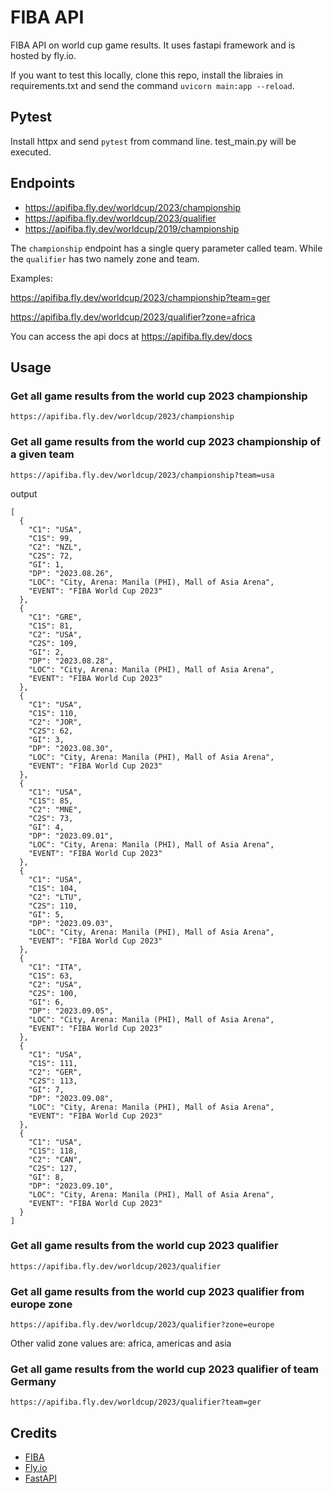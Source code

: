 # FIBA API
FIBA API on world cup game results. It uses fastapi framework and is hosted by fly.io.

If you want to test this locally, clone this repo, install the libraies in requirements.txt and send the command `uvicorn main:app --reload`.

## Pytest

Install httpx and send `pytest` from command line. test_main.py will be executed.

## Endpoints

* https://apifiba.fly.dev/worldcup/2023/championship
* https://apifiba.fly.dev/worldcup/2023/qualifier
* https://apifiba.fly.dev/worldcup/2019/championship

The `championship` endpoint has a single query parameter called team. While the `qualifier` has two namely zone and team.

Examples:

https://apifiba.fly.dev/worldcup/2023/championship?team=ger

https://apifiba.fly.dev/worldcup/2023/qualifier?zone=africa

You can access the api docs at https://apifiba.fly.dev/docs

## Usage

### Get all game results from the world cup 2023 championship

```
https://apifiba.fly.dev/worldcup/2023/championship
```

### Get all game results from the world cup 2023 championship of a given team

```
https://apifiba.fly.dev/worldcup/2023/championship?team=usa
```

output

```
[
  {
    "C1": "USA",
    "C1S": 99,
    "C2": "NZL",
    "C2S": 72,
    "GI": 1,
    "DP": "2023.08.26",
    "LOC": "City, Arena: Manila (PHI), Mall of Asia Arena",
    "EVENT": "FIBA World Cup 2023"
  },
  {
    "C1": "GRE",
    "C1S": 81,
    "C2": "USA",
    "C2S": 109,
    "GI": 2,
    "DP": "2023.08.28",
    "LOC": "City, Arena: Manila (PHI), Mall of Asia Arena",
    "EVENT": "FIBA World Cup 2023"
  },
  {
    "C1": "USA",
    "C1S": 110,
    "C2": "JOR",
    "C2S": 62,
    "GI": 3,
    "DP": "2023.08.30",
    "LOC": "City, Arena: Manila (PHI), Mall of Asia Arena",
    "EVENT": "FIBA World Cup 2023"
  },
  {
    "C1": "USA",
    "C1S": 85,
    "C2": "MNE",
    "C2S": 73,
    "GI": 4,
    "DP": "2023.09.01",
    "LOC": "City, Arena: Manila (PHI), Mall of Asia Arena",
    "EVENT": "FIBA World Cup 2023"
  },
  {
    "C1": "USA",
    "C1S": 104,
    "C2": "LTU",
    "C2S": 110,
    "GI": 5,
    "DP": "2023.09.03",
    "LOC": "City, Arena: Manila (PHI), Mall of Asia Arena",
    "EVENT": "FIBA World Cup 2023"
  },
  {
    "C1": "ITA",
    "C1S": 63,
    "C2": "USA",
    "C2S": 100,
    "GI": 6,
    "DP": "2023.09.05",
    "LOC": "City, Arena: Manila (PHI), Mall of Asia Arena",
    "EVENT": "FIBA World Cup 2023"
  },
  {
    "C1": "USA",
    "C1S": 111,
    "C2": "GER",
    "C2S": 113,
    "GI": 7,
    "DP": "2023.09.08",
    "LOC": "City, Arena: Manila (PHI), Mall of Asia Arena",
    "EVENT": "FIBA World Cup 2023"
  },
  {
    "C1": "USA",
    "C1S": 118,
    "C2": "CAN",
    "C2S": 127,
    "GI": 8,
    "DP": "2023.09.10",
    "LOC": "City, Arena: Manila (PHI), Mall of Asia Arena",
    "EVENT": "FIBA World Cup 2023"
  }
]
```

### Get all game results from the world cup 2023 qualifier

```
https://apifiba.fly.dev/worldcup/2023/qualifier
```

### Get all game results from the world cup 2023 qualifier from europe zone

```
https://apifiba.fly.dev/worldcup/2023/qualifier?zone=europe
```

Other valid zone values are: africa, americas and asia

### Get all game results from the world cup 2023 qualifier of team Germany

```
https://apifiba.fly.dev/worldcup/2023/qualifier?team=ger
```

## Credits

* [FIBA](https://www.fiba.basketball/)
* [Fly.io](https://fly.io/)
* [FastAPI](https://fastapi.tiangolo.com/)

